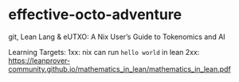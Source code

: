 # effective-octo-adventure
git, Lean Lang &amp; eUTXO: A Nix User’s Guide to Tokenomics and AI

Learning Targets:
1xx: nix can run `hello world` in lean
2xx: https://leanprover-community.github.io/mathematics_in_lean/mathematics_in_lean.pdf
